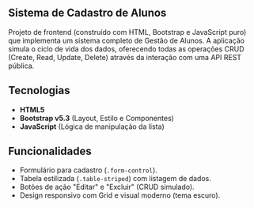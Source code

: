 ## Sistema de Cadastro de Alunos

Projeto de frontend (construído com HTML, Bootstrap e JavaScript puro) que implementa um sistema completo de Gestão de Alunos. 
A aplicação simula o ciclo de vida dos dados, oferecendo todas as operações CRUD (Create, Read, Update, Delete) através da interação com uma API REST pública.

## Tecnologias

* **HTML5**
* **Bootstrap v5.3** (Layout, Estilo e Componentes)
* **JavaScript** (Lógica de manipulação da lista)

## Funcionalidades

* Formulário para cadastro (`.form-control`).
* Tabela estilizada (`.table-striped`) com listagem de dados.
* Botões de ação "Editar" e "Excluir" (CRUD simulado).
* Design responsivo com Grid e visual moderno (tema escuro).

